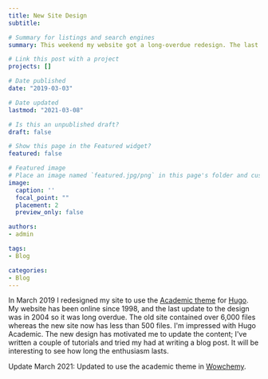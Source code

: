 ```yaml
---
title: New Site Design
subtitle: 

# Summary for listings and search engines
summary: This weekend my website got a long-overdue redesign. The last one was in 2004. I'm looking forward to working with the [Academic theme](https://sourcethemes.com/academic/) for [Hugo](https://gohugo.io/).

# Link this post with a project
projects: []

# Date published
date: "2019-03-03"

# Date updated
lastmod: "2021-03-08"

# Is this an unpublished draft?
draft: false

# Show this page in the Featured widget?
featured: false

# Featured image
# Place an image named `featured.jpg/png` in this page's folder and customize its options here.
image:
  caption: ''
  focal_point: ""
  placement: 2
  preview_only: false

authors:
- admin

tags:
- Blog

categories:
- Blog
---
```


In March 2019 I redesigned my site to use the [Academic theme](https://sourcethemes.com/academic/) for [Hugo](https://gohugo.io/). My website has been online since 1998, and the last update to the design was in 2004 so it was long overdue. The old site contained over 6,000 files whereas the new site now has less than 500 files. I'm impressed with Hugo Academic. The new design has motivated me to update the content; I've written a couple of tutorials and tried my had at writing a blog post. It will be interesting to see how long the enthusiasm lasts.

Update March 2021: Updated to use the academic theme in [Wowchemy](https://wowchemy.com/).